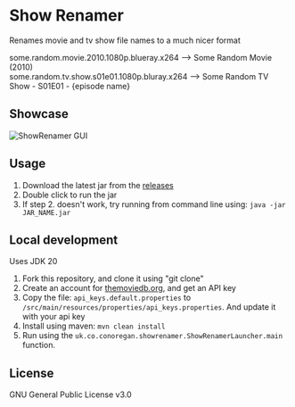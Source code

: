 # Show Renamer
Renames movie and tv show file names to a much nicer format

some.random.movie.2010.1080p.blueray.x264 --> Some Random Movie (2010) <br/>
some.random.tv.show.s01e01.1080p.bluray.x264 --> Some Random TV Show - S01E01 - {episode name} <br/>

## Showcase
![ShowRenamer GUI](https://i.imgur.com/ApsynPZ.png)

## Usage
1. Download the latest jar from the [releases](https://github.com/c-eg/ShowRenamer/releases)
2. Double click to run the jar
3. If step 2. doesn't work, try running from command line using: `java -jar JAR_NAME.jar`

## Local development
Uses JDK 20
1. Fork this repository, and clone it using "git clone"
2. Create an account for [themoviedb.org](https://www.themoviedb.org/), and get an API key
3. Copy the file: `api_keys.default.properties` to `/src/main/resources/properties/api_keys.properties`. And update it with your api key
4. Install using maven: `mvn clean install`
5. Run using the `uk.co.conoregan.showrenamer.ShowRenamerLauncher.main` function.

## License
GNU General Public License v3.0
